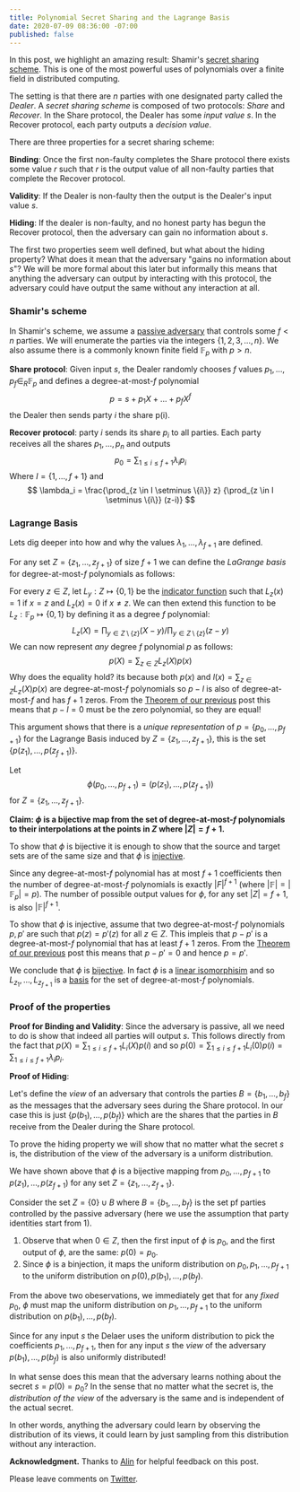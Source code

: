 ```yaml
---
title: Polynomial Secret Sharing and the Lagrange Basis
date: 2020-07-09 08:36:00 -07:00
published: false
---
```


In this post, we highlight an amazing result: Shamir's [secret sharing scheme](https://cs.jhu.edu/~sdoshi/crypto/papers/shamirturing.pdf). This is one of the most powerful uses of polynomials over a finite field in distributed computing.


The setting is that there are $n$ parties with one designated party called the *Dealer*. A *secret sharing scheme* is composed of two protocols: *Share* and *Recover*. In the Share protocol, the Dealer has some *input value* $s$. In the Recover protocol, each party outputs a *decision value*.

There are three properties for a secret sharing scheme:

**Binding**: Once the first non-faulty completes the Share protocol there exists some value $r$ such that $r$ is the output value of all non-faulty parties that complete the Recover protocol.

**Validity**: If the Dealer is non-faulty then the output is the Dealer's input value $s$.

**Hiding**: If the dealer is non-faulty, and no honest party has begun the Recover protocol, then the adversary can gain no information about $s$. 


The first two properties seem well defined, but what about the hiding property? What does it mean that the adversary "gains no information about $s$"? We will be more formal about this later but informally this means that anything the adversary can output by interacting with this protocol, the adversary could have output the same without any interaction at all.

### Shamir's scheme

In Shamir's scheme, we assume a [passive adversary](https://decentralizedthoughts.github.io/2019-06-07-modeling-the-adversary/) that controls some $f<n$ parties. We will enumerate the parties via the integers $\{1,2,3,\dots,n\}$. We also assume there is a commonly known finite field $\mathbb{F}_p$ with $p>n$.


**Share protocol**: Given input $s$, the Dealer randomly chooses $f$ values $p_1,\dots,p_f \in_R \mathbb{F}_p$ and defines a degree-at-most-$f$ polynomial 
$$
p=s+p_1 X + \dots + p_f X^f
$$
the Dealer then sends party $i$ the share p(i).

**Recover protocol**: party $i$ sends its share $p_i$ to all parties. Each party receives all the shares $p_1,\dots,p_n$ and outputs 
$$
p_0=\sum_{1\leq i \leq f+1} \lambda_i p_i
$$
Where $I= \{ 1,\dots,f+1 \}$ and
$$
\lambda_i = \frac{\prod_{z \in I \setminus \{i\}} z} {\prod_{z \in I \setminus \{i\}} (z-i)}
$$

### Lagrange Basis

Lets dig deeper into how and why the values $\lambda_1,\dots,\lambda_{f+1}$ are defined.

For any set $Z=\{z_1,\dots,z_{f+1}\}$ of size $f+1$ we can define the *LaGrange basis* for degree-at-most-$f$ polynomials as follows:

For every $z \in Z$, let $L_y:Z \mapsto \{0,1\}$ be the [indicator function](https://en.wikipedia.org/wiki/Indicator_function) such that 
$L_z(x)= 1$ if $x=z$ and $L_z(x)=0$ if $x \neq z$. We can then extend this function to be $L_z:\mathbb{F}_p \mapsto \{0,1\}$  by defining it as a degree $f$ polynomial:
$$
L_z(X)= \prod_{y \in Z \setminus \{z\}} (X-y) / \prod_{y \in Z \setminus \{z\}} (z-y)
$$
We can now represent *any* degree $f$ polynomial $p$ as follows:
$$
p(X)=\sum_{z \in Z} L_z(X) p(x)
$$
Why does the equality hold? its because both $p(x)$ and $l(x)=\sum_{z \in Z} L_z(X) p(x)$ are degree-at-most-$f$ polynomials so $p-l$ is also of degree-at-most-$f$ and has $f+1$ zeros. From the [Theorem of our previous](...) post this means that $p-l=0$ must be the zero polynomial, so they are equal!

This argument shows that there is a *unique representation* of $p=\{p_0,\dots,p_{f+1}\}$ for the Lagrange Basis induced by $Z=\{z_1,\dots,z_{f+1}\}$, this is the set $\{p(z_1),\dots,p(z_{f+1})\}$.

Let 
$$
\phi(p_0,\dots,p_{f+1}) = (p(z_1),\dots,p(z_{f+1}))
$$
for $Z=\{ z_1,\dots,z_{f+1} \}$. 

**Claim: $\phi$ is a bijective map from the set of degree-at-most-$f$ polynomials to their interpolations at the points in $Z$ where $|Z|=f+1$.**

To show that $\phi$ is bijective it is enough to show that the source and target sets are of the same size and that $\phi$ is [injective](https://en.wikipedia.org/wiki/Injective_function).

Since any degree-at-most-$f$ polynomial has at most $f+1$ coefficients then the number of degree-at-most-$f$ polynomials is exactly $|F|^{f+1}$ (where $|\mathbb{F}|=|\mathbb{F}_p|=p$). The number of possible output values for $\phi$, for any set $|Z|=f+1$, is also $|\mathbb{F}|^{f+1}$.

To show that $\phi$ is injective, assume that two degree-at-most-$f$ polynomials $p, p'$ are such that $p(z)=p'(z)$ for all $z \in Z$. This impleis that $p-p'$ is a degree-at-most-$f$ polynomial that has at least $f+1$ zeros. From the [Theorem of our previous](...) post this means that $p-p'=0$ and hence $p=p'$.

We conclude that $\phi$ is [bijective](https://en.wikipedia.org/wiki/Bijection). In fact $\phi$ is a [linear isomorphisim](https://en.wikipedia.org/wiki/Linear_map) and so $L_{z_1},\dots,L_{z_{f+1}}$ is a [basis](https://en.wikipedia.org/wiki/Basis_(linear_algebra)) for the set of degree-at-most-$f$ polynomials. 

### Proof of the properties

**Proof for Binding and Validity**: Since the adversary is passive, all we need to do is show that indeed all parties will output $s$. This follows directly from the fact that  $p(X)=\sum_{1\leq i \leq f+1} L_i(X) p(i)$ and so $p(0)= \sum_{1\leq i \leq f+1} L_i(0) p(i) = \sum_{1\leq i \leq f+1} \lambda_i p_i$.

**Proof of Hiding**: 

Let's define the *view* of an adversary that controls the parties $B=\{b_1,\dots,b_f\}$ as the messages that the adversary sees during the Share protocol.  In our case this is just $\{ p(b_1),\dots,p(b_{f}) \}$ which are the shares that the parties in $B$ receive from the Dealer during the Share protocol.

To prove the hiding property we will show that no matter what the secret $s$ is, the distribution of the view of the adversary is a uniform distribution.


We have shown above that $\phi$ is a bijective mapping from $p_0,\dots,p_{f+1}$ to $p(z_1),\dots,p(z_{f+1})$ for any set $Z=\{z_1,\dots,z_{f+1}\}$. 

Consider the set $Z=\{0\} \cup B$ where $B=\{b_1,\dots,b_f\}$ is the set pf parties controlled by the passive adversary (here we use the assumption that party identities start from 1). 
1. Observe that when $0 \in Z$, then the first input of $\phi$ is $p_0$, and the first output of $\phi$, are the same: $p(0)=p_0$.
2. Since $\phi$ is a binjection, it maps the uniform distribution on $p_0,p_1,\dots,p_{f+1}$ to the uniform distribution on $p(0),p(b_1),\dots, p(b_{f})$.

From the above two obeservations, we immediately get that for any *fixed* $p_0$, $\phi$ must map the uniform distribution on $p_1,\dots,p_{f+1}$ to the uniform distribution on $p(b_1),\dots,p(b_{f})$.

Since for any input $s$ the Delaer uses the uniform distribution to pick the coefficients $p_1,\dots,p_{f+1}$, then for any input $s$ the *view* of the adversary $p(b_1),\dots,p(b_f)$ is also uniformly distributed!

In what sense does this mean that the adversary learns nothing about the secret $s=p(0)=p_0$? In the sense that no matter what the secret is, the *distribution of the view* of the adversary is the same and is independent of the actual secret.

In other words, anything the adversary could learn by observing the distribution of its views, it could learn by just sampling from this distribution without any interaction.

**Acknowledgment.** Thanks to [Alin](https://research.vmware.com/researchers/alin-tomescu) for helpful feedback on this post.


Please leave comments on [Twitter](...).